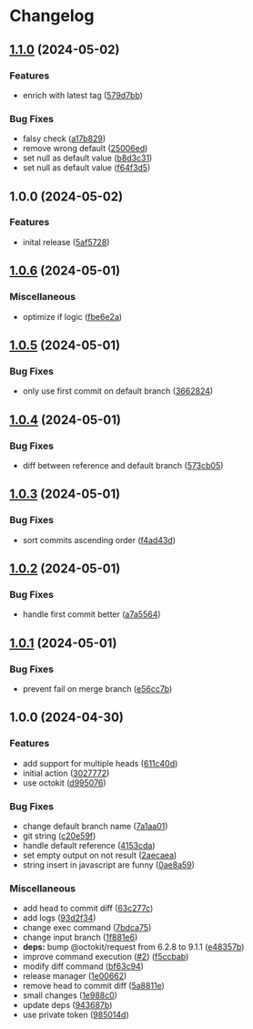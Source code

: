 # Changelog

## [1.1.0](https://github.com/coquer/find-the-matrix-action/compare/v1.0.0...v1.1.0) (2024-05-02)


### Features

* enrich with latest tag ([579d7bb](https://github.com/coquer/find-the-matrix-action/commit/579d7bb4703ff4312ee589ac305f256a10f3819d))


### Bug Fixes

* falsy check ([a17b829](https://github.com/coquer/find-the-matrix-action/commit/a17b8292d6fccd080cdf4c7b40ac6ef8bdc71bfb))
* remove wrong default ([25006ed](https://github.com/coquer/find-the-matrix-action/commit/25006ed5bc9172920f04c07e021363b8d1c8cc76))
* set null as default value ([b8d3c31](https://github.com/coquer/find-the-matrix-action/commit/b8d3c31a5742936c6d5119241f5033549a011be2))
* set null as default value ([f64f3d5](https://github.com/coquer/find-the-matrix-action/commit/f64f3d5f7d6a23a783eb13cae3a8d4aad586560f))

## 1.0.0 (2024-05-02)


### Features

* inital release ([5af5728](https://github.com/coquer/find-the-matrix-action/commit/5af57280db54feab637bca0ed8a17b200447d5ef))

## [1.0.6](https://github.com/coquer/matrix-filter-release/compare/v1.0.5...v1.0.6) (2024-05-01)


### Miscellaneous

* optimize if logic ([fbe6e2a](https://github.com/coquer/matrix-filter-release/commit/fbe6e2a782230314ea669c49ae6b6dfeceb87e02))

## [1.0.5](https://github.com/coquer/matrix-filter-release/compare/v1.0.4...v1.0.5) (2024-05-01)


### Bug Fixes

* only use first commit on default branch ([3662824](https://github.com/coquer/matrix-filter-release/commit/3662824b3ac919d06bb061b018e9d7f91a999fff))

## [1.0.4](https://github.com/coquer/matrix-filter-release/compare/v1.0.3...v1.0.4) (2024-05-01)


### Bug Fixes

* diff between reference and default branch ([573cb05](https://github.com/coquer/matrix-filter-release/commit/573cb058da7b0d440326919a722174ae4c6d8b16))

## [1.0.3](https://github.com/coquer/matrix-filter-release/compare/v1.0.2...v1.0.3) (2024-05-01)


### Bug Fixes

* sort commits ascending order ([f4ad43d](https://github.com/coquer/matrix-filter-release/commit/f4ad43d797121b312599af056c31d387132502f9))

## [1.0.2](https://github.com/coquer/matrix-filter-release/compare/v1.0.1...v1.0.2) (2024-05-01)


### Bug Fixes

* handle first commit better ([a7a5564](https://github.com/coquer/matrix-filter-release/commit/a7a5564e0b37a6ac4ce8110b2d27f8c946b2b0a4))

## [1.0.1](https://github.com/coquer/matrix-filter-release/compare/v1.0.0...v1.0.1) (2024-05-01)


### Bug Fixes

* prevent fail on merge branch ([e56cc7b](https://github.com/coquer/matrix-filter-release/commit/e56cc7b32b1566acbe90b8e329254f05ee7152af))

## 1.0.0 (2024-04-30)


### Features

* add support for multiple heads ([611c40d](https://github.com/coquer/matrix-filter-release/commit/611c40d573de8bc05eccd35c3eff428c3e28a7e0))
* initial action ([3027772](https://github.com/coquer/matrix-filter-release/commit/30277726dbb1c91621ea4ca67ffd4310142cfa54))
* use octokit ([d995076](https://github.com/coquer/matrix-filter-release/commit/d99507601220cf270c96858ddb156b3415056aa7))


### Bug Fixes

* change default branch name ([7a1aa01](https://github.com/coquer/matrix-filter-release/commit/7a1aa01bddb5c52e91c7723f23f0e3e9426dae60))
* git string ([c20e59f](https://github.com/coquer/matrix-filter-release/commit/c20e59fb646be0bbf8e3d0b9cfd3791c2a6153e7))
* handle default reference ([4153cda](https://github.com/coquer/matrix-filter-release/commit/4153cda93c9f1b469f285310479de4a2b2e9e369))
* set empty output on not result ([2aecaea](https://github.com/coquer/matrix-filter-release/commit/2aecaeaff0f2b88ec8732f05a242cc646e1ec4d7))
* string insert in javascript are funny ([0ae8a59](https://github.com/coquer/matrix-filter-release/commit/0ae8a596f4fadf48e55ce83e91e84853dd8b11cf))


### Miscellaneous

* add head to commit diff ([63c277c](https://github.com/coquer/matrix-filter-release/commit/63c277c99afd01dc1e7d3b50f3c47534ac9be5a7))
* add logs ([93d2f34](https://github.com/coquer/matrix-filter-release/commit/93d2f345e5bd4bfc77ac81545f84af0647b7e481))
* change exec command ([7bdca75](https://github.com/coquer/matrix-filter-release/commit/7bdca75af785014519f04626cb2e5f506df2e9c2))
* change input branch ([1f881e6](https://github.com/coquer/matrix-filter-release/commit/1f881e65e2ecd55b9216e9dc14687852e0cf7d2b))
* **deps:** bump @octokit/request from 6.2.8 to 9.1.1 ([e48357b](https://github.com/coquer/matrix-filter-release/commit/e48357b8af60f8595439cb11b96f93aabf066cfa))
* improve command execution ([#2](https://github.com/coquer/matrix-filter-release/issues/2)) ([f5ccbab](https://github.com/coquer/matrix-filter-release/commit/f5ccbaba164465c8e42367f7a760b1548c578eb3))
* modify diff command ([bf63c94](https://github.com/coquer/matrix-filter-release/commit/bf63c946bd53eeaa88946518a5a41aba6ce7cf30))
* release manager ([1e00662](https://github.com/coquer/matrix-filter-release/commit/1e0066211c663ebe5abe9b224cdeacd13a1eb649))
* remove head to commit diff ([5a8811e](https://github.com/coquer/matrix-filter-release/commit/5a8811eb4fe13c1f1b6aa6799f3557fa0620a10a))
* small changes ([1e988c0](https://github.com/coquer/matrix-filter-release/commit/1e988c089de953821a31f4a0a8087e766ff6e190))
* update deps ([943687b](https://github.com/coquer/matrix-filter-release/commit/943687bf475fbd83b6f3268a2c3c05dc004551aa))
* use private token ([985014d](https://github.com/coquer/matrix-filter-release/commit/985014d8f4152be191dfdae0da5f824bb02c28e6))
